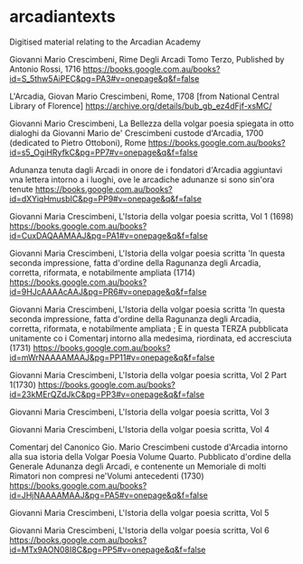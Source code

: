 # arcadiantexts
Digitised material relating to the Arcadian Academy

Giovanni Mario Crescimbeni, Rime Degli Arcadi Tomo Terzo, Published by Antonio Rossi, 1716 
https://books.google.com.au/books?id=S_5thw5AiPEC&pg=PA3#v=onepage&q&f=false

L'Arcadia, Giovan Mario Crescimbeni, Rome, 1708 [from National Central Library of Florence]
https://archive.org/details/bub_gb_ez4dFjf-xsMC/

Giovanni Mario Crescimbeni, La Bellezza della volgar poesia spiegata in otto dialoghi da Giovanni Mario de' Crescimbeni custode d'Arcadia, 1700 (dedicated to Pietro Ottoboni), Rome
https://books.google.com.au/books?id=s5_OgiHRyfkC&pg=PP7#v=onepage&q&f=false

Adunanza tenuta dagli Arcadi in onore de i fondatori d'Arcadia aggiuntavi vna lettera intorno a i luoghi, ove le arcadiche adunanze si sono sin'ora tenute
https://books.google.com.au/books?id=dXYiqHmusbIC&pg=PP9#v=onepage&q&f=false

Giovanni Maria Crescimbeni, L'Istoria della volgar poesia scritta, Vol 1 (1698)
https://books.google.com.au/books?id=CuxDAQAAMAAJ&pg=PA1#v=onepage&q&f=false

Giovanni Maria Crescimbeni, L'Istoria della volgar poesia scritta 'In questa seconda impressione, fatta d'ordine della Ragunanza degli Arcadia, corretta, riformata, e notabilmente ampliata (1714)
https://books.google.com.au/books?id=9HJcAAAAcAAJ&pg=PR6#v=onepage&q&f=false

Giovanni Maria Crescimbeni, L'Istoria della volgar poesia scritta 'In questa seconda impressione, fatta d'ordine della Ragunanza degli Arcadia, corretta, riformata, e notabilmente ampliata ; E in questa TERZA pubblicata unitamente co i Comentarj intorno alla medesima, riordinata, ed accresciuta (1731)
https://books.google.com.au/books?id=mWrNAAAAMAAJ&pg=PP11#v=onepage&q&f=false


Giovanni Maria Crescimbeni, L'Istoria della volgar poesia scritta, Vol 2 Part 1(1730)
https://books.google.com.au/books?id=23kMErQZdJkC&pg=PP3#v=onepage&q&f=false


Giovanni Maria Crescimbeni, L'Istoria della volgar poesia scritta, Vol 3

Giovanni Maria Crescimbeni, L'Istoria della volgar poesia scritta, Vol 4

Comentarj del Canonico Gio. Mario Crescimbeni custode d'Arcadia intorno alla sua istoria della Volgar Poesia Volume Quarto. Pubblicato d'ordine della Generale Adunanza degli Arcadi, e contenente un Memoriale di molti Rimatori non compresi ne'Volumi antecedenti (1730)
https://books.google.com.au/books?id=JHjNAAAAMAAJ&pg=PA5#v=onepage&q&f=false

Giovanni Maria Crescimbeni, L'Istoria della volgar poesia scritta, Vol 5

Giovanni Maria Crescimbeni, L'Istoria della volgar poesia scritta, Vol 6
https://books.google.com.au/books?id=MTx9AON08I8C&pg=PP5#v=onepage&q&f=false

